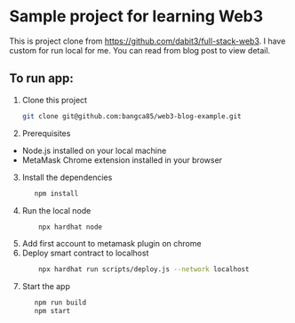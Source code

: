 # Sample project for learning Web3

This is project clone from https://github.com/dabit3/full-stack-web3. I have custom for run local for me. You can read from blog post to view detail.

## To run app:
1. Clone this project
    ```bash
    git clone git@github.com:bangca85/web3-blog-example.git
    ```
2. Prerequisites
- Node.js installed on your local machine
- MetaMask Chrome extension installed in your browser
3. Install the dependencies
     ```bash
        npm install
    ```
4. Run the local node
    ```bash 
        npx hardhat node
    ```
5. Add first account to metamask plugin on chrome
6. Deploy smart contract to localhost
    ```bash
        npx hardhat run scripts/deploy.js --network localhost
    ```
7. Start the app
    ```bash
       npm run build
       npm start
    ```
